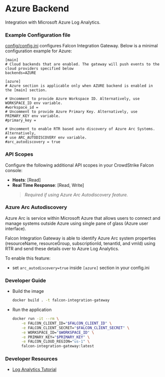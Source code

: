 # Azure Backend

Integration with Microsoft Azure Log Analytics.

### Example Configuration file

[config/config.ini](https://github.com/CrowdStrike/falcon-integration-gateway/blob/main/config/config.ini) configures Falcon Integration Gateway. Below is a minimal configuration example for Azure:

```terminal
[main]
# Cloud backends that are enabled. The gateway will push events to the cloud providers specified below
backends=AZURE

[azure]
# Azure section is applicable only when AZURE backend is enabled in the [main] section.

# Uncomment to provide Azure Workspace ID. Alternatively, use WORKSPACE_ID env variable.
#workspace_id =
# Uncomment to provide Azure Primary Key. Alternatively, use PRIMARY_KEY env variable.
#primary_key =

# Uncomment to enable RTR based auto discovery of Azure Arc Systems. Alternatively,
# use ARC_AUTODISCOVERY env variable.
#arc_autodiscovery = true
```

### API Scopes

Configure the following additional API scopes in your CrowdStrike Falcon console:

- **Hosts**: [Read]
- **Real Time Response**: [Read, Write]
  > *Required if using Azure Arc Autodiscovery feature.*

### Azure Arc Autodiscovery

Azure Arc is service within Microsoft Azure that allows users to connect and manage systems outside Azure using single pane of glass (Azure user interface).

Falcon Integration Gateway is able to identify Azure Arc system properties (resourceName, resourceGroup, subscriptionId, tenantId, and vmId) using RTR and send these details over to Azure Log Analytics.

To enable this feature:

- set `arc_autodiscovery=true` inside `[azure]` section in your config.ini

### Developer Guide

- Build the image

   ```bash
   docker build . -t falcon-integration-gateway
   ```

- Run the application

   ```bash
   docker run -it --rm \
       -e FALCON_CLIENT_ID="$FALCON_CLIENT_ID" \
       -e FALCON_CLIENT_SECRET="$FALCON_CLIENT_SECRET" \
       -e WORKSPACE_ID="$WORKSPACE_ID" \
       -e PRIMARY_KEY="$PRIMARY_KEY" \
       -e FALCON_CLOUD_REGION="us-1" \
       falcon-integration-gateway:latest
   ```

### Developer Resources

- [Log Analytics Tutorial](https://docs.microsoft.com/en-us/azure/azure-monitor/logs/log-analytics-tutorial)
